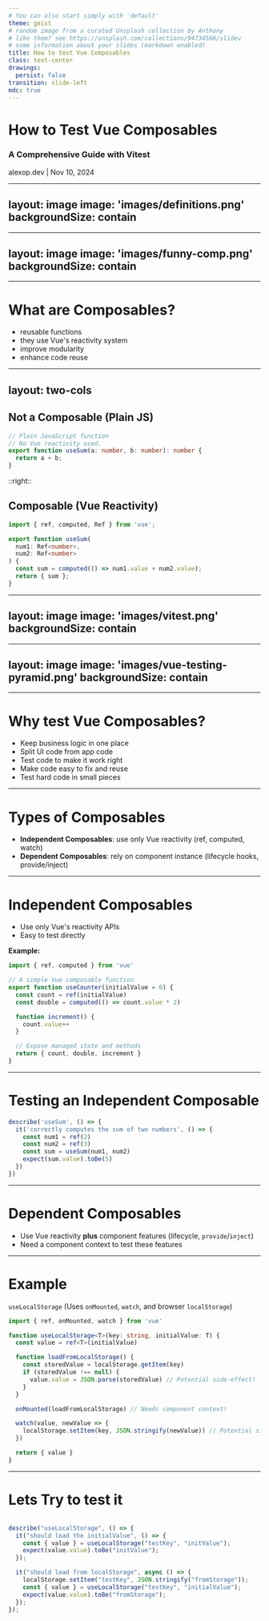 ```yaml
---
# You can also start simply with 'default'
theme: geist
# random image from a curated Unsplash collection by Anthony
# like them? see https://unsplash.com/collections/94734566/slidev
# some information about your slides (markdown enabled)
title: How to test Vue Composables
class: text-center
drawings:
  persist: false
transition: slide-left
mdc: true
---
```



# How to Test Vue Composables
### A Comprehensive Guide with Vitest

alexop.dev | Nov 10, 2024

---
layout: image
image: 'images/definitions.png'
backgroundSize: contain
---

---
layout: image
image: 'images/funny-comp.png'
backgroundSize: contain
---

---

# What are Composables?

<v-clicks>

- reusable functions
- they use Vue's reactivity system
- improve modularity
- enhance code reuse

</v-clicks>


---
layout: two-cols
---

## Not a Composable (Plain JS)

```ts
// Plain JavaScript function
// No Vue reactivity used.
export function useSum(a: number, b: number): number {
  return a + b;
}
```

::right::

## Composable (Vue Reactivity)

```ts
import { ref, computed, Ref } from 'vue';

export function useSum(
  num1: Ref<number>,
  num2: Ref<number>
) {
  const sum = computed(() => num1.value + num2.value);
  return { sum };
}
```

---
layout: image
image: 'images/vitest.png'
backgroundSize: contain
---

---
layout: image
image: 'images/vue-testing-pyramid.png'
backgroundSize: contain
---

---

# Why test Vue Composables?

<v-clicks>

- Keep business logic in one place
- Split UI code from app code
- Test code to make it work right
- Make code easy to fix and reuse
- Test hard code in small pieces

</v-clicks>

---

# Types of Composables
<v-clicks>

- **Independent Composables**: use only Vue reactivity (ref, computed, watch)
- **Dependent Composables**: rely on component instance (lifecycle hooks, provide/inject)

</v-clicks>

---

# Independent Composables

<v-clicks> 

- Use only Vue's reactivity APIs
- Easy to test directly

**Example:**
```ts
import { ref, computed } from 'vue'

// A simple Vue composable function
export function useCounter(initialValue = 0) {
  const count = ref(initialValue)
  const double = computed(() => count.value * 2)

  function increment() {
    count.value++
  }

  // Expose managed state and methods
  return { count, double, increment }
}
```

</v-clicks>


---

# Testing an Independent Composable

```ts
describe('useSum', () => {
  it('correctly computes the sum of two numbers', () => {
    const num1 = ref(2)
    const num2 = ref(3)
    const sum = useSum(num1, num2)
    expect(sum.value).toBe(5)
  })
})
```

---

# Dependent Composables

<v-clicks> 

- Use Vue reactivity **plus** component features (lifecycle, `provide`/`inject`)
- Need a component context to test these features

</v-clicks> 


---

# Example 

<v-clicks>

`useLocalStorage` (Uses `onMounted`, `watch`, and browser `localStorage`)

```ts
import { ref, onMounted, watch } from 'vue'

function useLocalStorage<T>(key: string, initialValue: T) {
  const value = ref<T>(initialValue)

  function loadFromLocalStorage() {
    const storedValue = localStorage.getItem(key)
    if (storedValue !== null) {
      value.value = JSON.parse(storedValue) // Potential side-effect!
    }
  }

  onMounted(loadFromLocalStorage) // Needs component context!

  watch(value, newValue => {
    localStorage.setItem(key, JSON.stringify(newValue)) // Potential side-effect!
  })

  return { value }
}
```

</v-clicks>

---

# Lets Try to test it

```ts

describe("useLocalStorage", () => {
  it("should load the initialValue", () => {
    const { value } = useLocalStorage("testKey", "initValue");
    expect(value.value).toBe("initValue");
  });

  it("should load from localStorage", async () => {
    localStorage.setItem("testKey", JSON.stringify("fromStorage"));
    const { value } = useLocalStorage("testKey", "initialValue");
    expect(value.value).toBe("fromStorage");
  });
});
```


